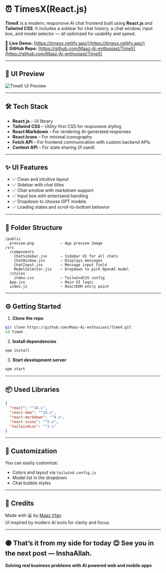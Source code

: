 # ⏰ TimesX(React.js)

**TimeX** is a modern, responsive AI chat frontend built using **React.js** and **Tailwind CSS**. It includes a sidebar for chat history, a chat window, input box, and model selector — all optimized for usability and speed.

🔗 **Live Demo:** [https://timesx.netlify.app/](https://timesx.netlify.app/)  
📂 **GitHub Repo:** [https://github.com/Maaz-Ai-enthusiast/TimeX](https://github.com/Maaz-Ai-enthusiast/TimeX)

---

## 📸 UI Preview

![TimeX UI Preview](public/preview.png)

---

## 🛠️ Tech Stack

- **React.js** – UI library
- **Tailwind CSS** – Utility-first CSS for responsive styling
- **React Markdown** – For rendering AI-generated responses
- **React Icons** – For minimal iconography
- **Fetch API** – For frontend communication with custom backend APIs
- **Context API** – For state sharing (if used)

---

## ✨ UI Features

- ✅ Clean and intuitive layout
- ✅ Sidebar with chat titles
- ✅ Chat window with markdown support
- ✅ Input box with enter/send handling
- ✅ Dropdown to choose GPT models
- ✅ Loading states and scroll-to-bottom behavior

---

## 📁 Folder Structure

```
/public
  preview.png            – App preview image
/src
  /components
    ChatSidebar.jsx      – Sidebar UI for all chats
    ChatWindow.jsx       – Displays messages
    ChatInput.jsx        – Message input field
    ModelSelector.jsx    – Dropdown to pick OpenAI model
  /styles
    index.css            – TailwindCSS config
  App.jsx                – Main UI logic
  index.js               – ReactDOM entry point
```

---

## ⚙️ Getting Started

1. **Clone the repo**
```bash
git clone https://github.com/Maaz-Ai-enthusiast/TimeX.git
cd TimeX
```

2. **Install dependencies**
```bash
npm install
```

3. **Start development server**
```bash
npm start
```

---

## 📦 Used Libraries

```json
{
  "react": "^18.x",
  "react-dom": "^18.x",
  "react-markdown": "^9.x",
  "react-icons": "^5.x",
  "tailwindcss": "^3.x"
}
```

---

## 📌 Customization

You can easily customize:

- Colors and layout via `tailwind.config.js`
- Model list in the dropdown
- Chat bubble styles

---

## 🙌 Credits

Made with 💻 by [Maaz Irfan](https://github.com/Maaz-Ai-enthusiast)  
UI inspired by modern AI tools for clarity and focus.

---

## 🟣 That’s it from my side for today 😊 See you in the next post — InshaAllah.  
**Solving real business problems with AI powered web and mobile apps**
